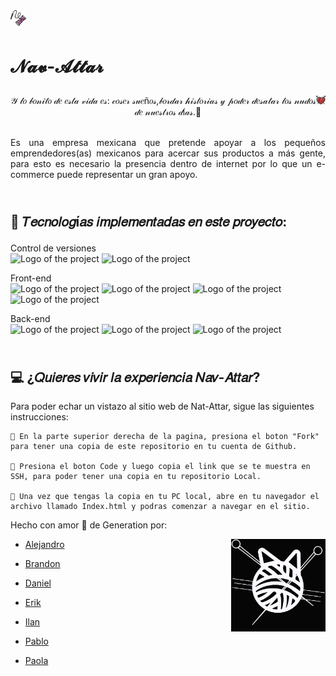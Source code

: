 
<img src="./img/logos/hilo-de-aguja.png"  width="5%" alt="Logo of the project" align="left">  

# <p style="text-align:left;"> <br> 𝓝𝓪𝓿-𝓐𝓽𝓽𝓪𝓻 </p>

<img src="./img/logos/tejido-de-punto.png"  width="3%" alt="Logo of the project" align="right">
<p style="text-align:center"> 𝒴 𝓁𝑜 𝒷𝑜𝓃𝒾𝓉𝑜 𝒹𝑒 𝑒𝓈𝓉𝒶 𝓋𝒾𝒹𝒶 𝑒𝓈: 𝒸𝑜𝓈𝑒𝓇 𝓈𝓊𝑒ñ𝑜𝓈,𝒷𝑜𝓇𝒹𝒶𝓇 𝒽𝒾𝓈𝓉𝑜𝓇𝒾𝒶𝓈 𝓎 𝓅𝑜𝒹𝑒𝓇 𝒹𝑒𝓈𝒶𝓉𝒶𝓇 𝓁𝑜𝓈 𝓃𝓊𝒹𝑜𝓈 𝒹𝑒 𝓃𝓊𝑒𝓈𝓉𝓇𝑜𝓈 𝒹í𝒶𝓈.💜 </p>

 
<p style="text-align:justify"> <br>Es una empresa mexicana que pretende apoyar a los pequeños emprendedores(as) mexicanos para acercar sus productos a más gente, para esto es necesario la presencia dentro de internet por lo que un e-commerce puede
representar un gran apoyo. </p> 

## <p> <br> 🔧 𝑇𝑒𝑐𝑛𝑜𝑙𝑜𝑔í𝑎𝑠 𝑖𝑚𝑝𝑙𝑒𝑚𝑒𝑛𝑡𝑎𝑑𝑎𝑠 𝑒𝑛 𝑒𝑠𝑡𝑒 𝑝𝑟𝑜𝑦𝑒𝑐𝑡𝑜: </p>

<p> Control de versiones <br>
<img src="./img/tecnologías/Git_icon.svg.png"  width="5%" alt="Logo of the project">
<img src="./img/tecnologías/github.png"  width="5%" alt="Logo of the project">
</p>

<p> Front-end <br>
<img src="./img/tecnologías/174854.png"  width="5%" alt="Logo of the project">
<img src="./img/tecnologías/css.png"  width="7%" alt="Logo of the project">
<img src="./img/tecnologías/Bootstrap_logo.svg.png"  width="5.5%" alt="Logo of the project"> 
<img src="./img/tecnologías/1024px-Unofficial_JavaScript_logo_2.png"  width="5%" alt="Logo of the project"> 
</p>

<p> Back-end <br>
<img src="./img/tecnologías/mysql.png"  width="10%" alt="Logo of the project"> 
<img src="./img/tecnologías/java.png"  width="13%" alt="Logo of the project"> 
<img src="./img/tecnologías/spring-boot.png"  width="10%" alt="Logo of the project"> 
</p>

## <br> 💻 ¿𝑄𝑢𝑖𝑒𝑟𝑒𝑠 𝑣𝑖𝑣𝑖𝑟 𝑙𝑎 𝑒𝑥𝑝𝑒𝑟𝑖𝑒𝑛𝑐𝑖𝑎 𝑁𝑎𝑣-𝐴𝑡𝑡𝑎𝑟?

 Para poder echar un vistazo al sitio web de Nat-Attar, sigue  las siguientes instrucciones:



```shell
🧶 En la parte superior derecha de la pagina, presiona el boton "Fork" para tener una copia de este repositorio en tu cuenta de Github.

🧶 Presiona el boton Code y luego copia el link que se te muestra en SSH, para poder tener una copia en tu repositorio Local.

🧶 Una vez que tengas la copia en tu PC local, abre en tu navegador el archivo llamado Index.html y podras comenzar a navegar en el sitio. 
```


<p> Hecho con amor 💜 de Generation por: </p>

<img src="./img/logos/gatoBN.jpg"  width="30%" alt="Logo of the project" align="right">

- [Alejandro](https://github.com/Alex-Grym)

- [Brandon](https://github.com/jaimes1br)

- [Daniel](https://github.com/DannHdz)

- [Erik](https://github.com/ErikRame69) 

- [Ilan](https://github.com/ilanSAnchez28)

- [Pablo](https://github.com/PabloPerezGil)

- [Paola](https://github.com/Paola-Q)

